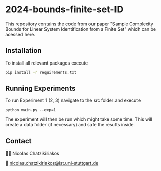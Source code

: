 # 2024-bounds-finite-set-ID
This repository contains the code from our paper "Sample Complexity Bounds for Linear System Identification from a Finite Set" which can be acessed here. 

## Installation
To install all relevant packages execute 
```bash 
pip install -r requirements.txt
```

## Running Experiments
To run Experiment 1 (2, 3) navigate to the src folder and execute 
``` terminal
python main.py --exp=1
```
The experiment will then be run which might take some time. This will create a data folder (if necessary) and safe the results inside.

## Contact
🧑‍💻 Nicolas Chatzikiriakos 

📧 [nicolas.chatzikiriakos@ist.uni-stuttgart.de](mailto:nicolas.chatzikiriakos@ist.uni-stuttgart.de)
